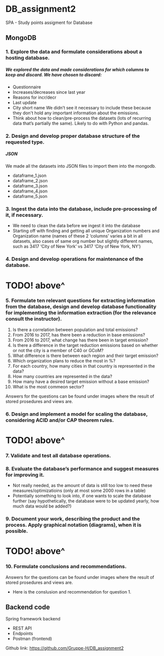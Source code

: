 # DB_assignment2
SPA - Study points assigment for Database

## MongoDB

### 1. Explore the data and formulate considerations about a hosting database.
##### We explored the data and made considerations for which columns to keep and discard. We have chosen to discard:
* Questionnaire
* Increases/decreases since last year
* Reasons for incr/decr
* Last update
* City short name
We didn’t see it necessary to include these because they don't hold any important information about the emissions.
* Think about how to clean/pre-process the datasets (lots of recurring data that’s partially the same). Likely to do with Python and pandas.

### 2. Design and develop proper database structure of the requested type.
##### JSON

We made all the datasets into JSON files to import them into the mongodb.
* dataframe_1.json
* dataframe_2.json
* dataframe_3.json
* dataframe_4.json
* dataframe_5.json


### 3. Ingest the data into the database, include pre-processing of it, if necessary.
* We need to clean the data before we ingest it into the database
* Starting off with finding and getting all unique Organization numbers and Organization name (names of these 2 ‘columns’ varies a bit in all datasets, also cases of same org number but slightly different names, such as 3417 ‘City of New York’ vs 3417 ‘City of New York, NY’)


### 4. Design and develop operations for maintenance of the database.

# TODO! above^

### 5. Formulate ten relevant questions for extracting information from the database, design and develop database functionality for implementing the information extraction (for the relevance consult the instructor).

1. Is there a correlation between population and total emissions?
2. From 2016 to 2017, has there been a reduction in base emissions?
3. From 2016 to 2017, what change has there been in target emission?
4. Is there a difference in the target reduction emissions based on whether or not the city is a member of C40 or GCoM?
5. What difference is there between each region and their target emission?
6. Which organization plans to reduce the most in %?
7. For each country, how many cities in that country is represented in the data?
8. How many countries are represented in the data?
9. How many have a desired target emission without a base emission?
10. What is the most commeon sector?

Answers for the questions can be found under images where the result of stored prosedures and views are.


### 6. Design and implement a model for scaling the database, considering ACID and/or CAP theorem rules.

# TODO! above^

### 7. Validate and test all database operations.

### 8. Evaluate the database’s performance and suggest measures for improving it.
* Not really needed, as the amount of data is still too low to need these measures/optimizatioins (only at most some 2000 rows in a table)
* Potentially something to look into, if one wants to scale the database further (say hypothetically, the database were to be updated yearly, how much data would be added?)


### 9. Document your work, describing the product and the process. Apply graphical notation (diagrams), when it is possible.

# TODO! above^

### 10. Formulate conclusions and recommendations.

Answers for the questions can be found under images where the result of stored prosedures and views are.
* Here is the conslusion and recommendation for question 1.

## Backend code
Spring framework backend 

* REST API
* Endpoints
* Postman (frontend)

Github link: https://github.com/Gruppe-H/DB_assignment2 
